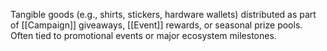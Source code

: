 Tangible goods (e.g., shirts, stickers, hardware wallets) distributed as part of [[Campaign]] giveaways, [[Event]] rewards, or seasonal prize pools. Often tied to promotional events or major ecosystem milestones.
